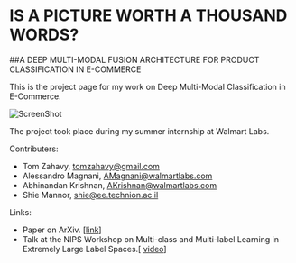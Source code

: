 # IS A PICTURE WORTH A THOUSAND WORDS?

##A DEEP MULTI-MODAL FUSION ARCHITECTURE FOR PRODUCT CLASSIFICATION IN E-COMMERCE

This is the project page for my work on Deep Multi-Modal Classification in E-Commerce. 

![ScreenShot](https://raw.github.com/{TomZahavy}/{multi_modality}/{master}/{pamultimodalnet2.pdf})

The project took place during my summer internship at Walmart Labs. 

Contributers:
- Tom Zahavy, tomzahavy@gmail.com
- Alessandro Magnani, AMagnani@walmartlabs.com
- Abhinandan Krishnan, AKrishnan@walmartlabs.com
- Shie Mannor, shie@ee.technion.ac.il


Links:

- Paper on ArXiv. [[link](https://arxiv.org/pdf/1611.09534.pdf)]
- Talk at the NIPS Workshop on Multi-class and Multi-label Learning in Extremely Large Label Spaces.[ [video]( https://www.youtube.com/watch?v=pBERWAJkLUw)]
